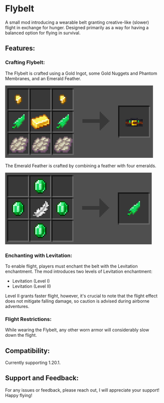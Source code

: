 # Flybelt

A small mod introducing a wearable belt granting creative-like (slower) flight in exchange for hunger. Designed primarily as a way for having a balanced option for flying in survival.

## Features:

### Crafting Flybelt:

The Flybelt is crafted using a Gold Ingot, some Gold Nuggets and Phantom Membranes, and an Emerald Feather.

![Flybelt item recipe preview](/.media/flybelt_recipe.png)

The Emerald Feather is crafted by combining a feather with four emeralds.

![Emerald feather item recipe preview](/.media/emerald_feather_recipe.png)

### Enchanting with Levitation:

To enable flight, players must enchant the belt with the Levitation enchantment. The mod introduces two levels of Levitation enchantment:

- Levitation (Level I)
- Levitation (Level II)

Level II grants faster flight, however, it's crucial to note that the flight effect does not mitigate falling damage, so caution is advised during airborne adventures.

### Flight Restrictions:

While wearing the Flybelt, any other worn armor will considerably slow down the flight.

## Compatibility:

Currently supporting 1.20.1.

## Support and Feedback:

For any issues or feedback, please reach out, I will appreciate your support! Happy flying!